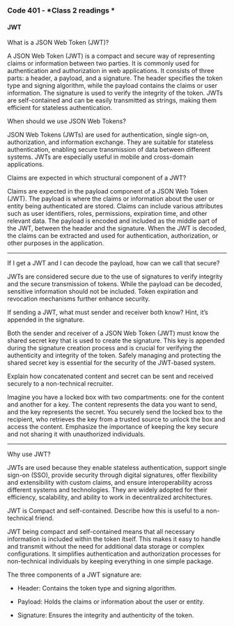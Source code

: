 ### Code 401 - *Class 2 readings *

#### JWT

What is a JSON Web Token (JWT)?

A JSON Web Token (JWT) is a compact and secure way of representing claims or information between two parties. It is commonly used for authentication and authorization in web applications. It consists of three parts: a header, a payload, and a signature. The header specifies the token type and signing algorithm, while the payload contains the claims or user information. The signature is used to verify the integrity of the token. JWTs are self-contained and can be easily transmitted as strings, making them efficient for stateless authentication.

When should we use JSON Web Tokens?

JSON Web Tokens (JWTs) are used for authentication, single sign-on, authorization, and information exchange. They are suitable for stateless authentication, enabling secure transmission of data between different systems. JWTs are especially useful in mobile and cross-domain applications.


Claims are expected in which structural component of a JWT?


Claims are expected in the payload component of a JSON Web Token (JWT). The payload is where the claims or information about the user or entity being authenticated are stored. Claims can include various attributes such as user identifiers, roles, permissions, expiration time, and other relevant data. The payload is encoded and included as the middle part of the JWT, between the header and the signature. When the JWT is decoded, the claims can be extracted and used for authentication, authorization, or other purposes in the application.

<hr>

If I get a JWT and I can decode the payload, how can we call that secure?


JWTs are considered secure due to the use of signatures to verify integrity and the secure transmission of tokens. While the payload can be decoded, sensitive information should not be included. Token expiration and revocation mechanisms further enhance security.

If sending a JWT, what must sender and receiver both know? Hint, it’s appended in the signature.


Both the sender and receiver of a JSON Web Token (JWT) must know the shared secret key that is used to create the signature. This key is appended during the signature creation process and is crucial for verifying the authenticity and integrity of the token. Safely managing and protecting the shared secret key is essential for the security of the JWT-based system.

Explain how concatenated content and secret can be sent and received securely to a non-technical recruiter.

Imagine you have a locked box with two compartments: one for the content and another for a key. The content represents the data you want to send, and the key represents the secret. You securely send the locked box to the recipient, who retrieves the key from a trusted source to unlock the box and access the content. Emphasize the importance of keeping the key secure and not sharing it with unauthorized individuals.

<hr>

Why use JWT?


JWTs are used because they enable stateless authentication, support single sign-on (SSO), provide security through digital signatures, offer flexibility and extensibility with custom claims, and ensure interoperability across different systems and technologies. They are widely adopted for their efficiency, scalability, and ability to work in decentralized architectures.

JWT is Compact and self-contained. Describe how this is useful to a non-technical friend.


JWT being compact and self-contained means that all necessary information is included within the token itself. This makes it easy to handle and transmit without the need for additional data storage or complex configurations. It simplifies authentication and authorization processes for non-technical individuals by keeping everything in one simple package.

The three components of a JWT signature are:

- Header: Contains the token type and signing algorithm.

- Payload: Holds the claims or information about the user or entity.

- Signature: Ensures the integrity and authenticity of the token.
